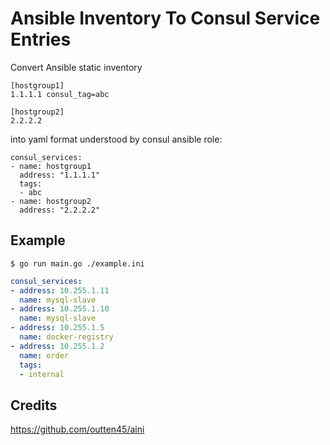 # Ansible Inventory To Consul Service Entries

Convert Ansible static inventory

```
[hostgroup1]
1.1.1.1 consul_tag=abc

[hostgroup2]
2.2.2.2
```

into yaml format understood by consul ansible role:

```
consul_services:
- name: hostgroup1
  address: "1.1.1.1"
  tags:
  - abc
- name: hostgroup2
  address: "2.2.2.2"
```

## Example

```
$ go run main.go ./example.ini    
```

```yaml
consul_services:
- address: 10.255.1.11
  name: mysql-slave
- address: 10.255.1.10
  name: mysql-slave
- address: 10.255.1.5
  name: docker-registry
- address: 10.255.1.2
  name: order
  tags:
  - internal
```

## Credits

https://github.com/outten45/aini
